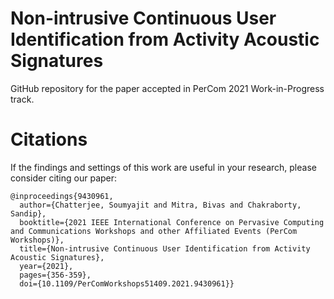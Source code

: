# Non-intrusive Continuous User Identification from Activity Acoustic Signatures
GitHub repository for the paper accepted in PerCom 2021 Work-in-Progress track.

# Citations
If the findings and settings of this work are useful in your research, please consider citing our paper:
```
@inproceedings{9430961,
  author={Chatterjee, Soumyajit and Mitra, Bivas and Chakraborty, Sandip},
  booktitle={2021 IEEE International Conference on Pervasive Computing and Communications Workshops and other Affiliated Events (PerCom Workshops)}, 
  title={Non-intrusive Continuous User Identification from Activity Acoustic Signatures}, 
  year={2021},
  pages={356-359},
  doi={10.1109/PerComWorkshops51409.2021.9430961}}
```
